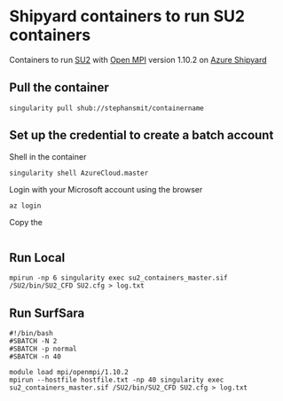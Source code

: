 # Shipyard containers to run SU2 containers

Containers to run [SU2](https://su2code.github.io/) with [Open MPI](https://www.open-mpi.org/) version 1.10.2 on [Azure Shipyard](https://batch-shipyard.readthedocs.io/en/latest/00-introduction/")

## Pull the container
~~~~
singularity pull shub://stephansmit/containername
~~~~

## Set up the credential to create a batch account
Shell in the container
~~~~
singularity shell AzureCloud.master 
~~~~

Login with your Microsoft account using the browser
~~~~
az login
~~~~

Copy the 
~~~~

~~~~
## Run Local
~~~~
mpirun -np 6 singularity exec su2_containers_master.sif /SU2/bin/SU2_CFD SU2.cfg > log.txt
~~~~


## Run SurfSara
~~~~
#!/bin/bash
#SBATCH -N 2
#SBATCH -p normal
#SBATCH -n 40

module load mpi/openmpi/1.10.2
mpirun --hostfile hostfile.txt -np 40 singularity exec su2_containers_master.sif /SU2/bin/SU2_CFD SU2.cfg > log.txt
~~~~





